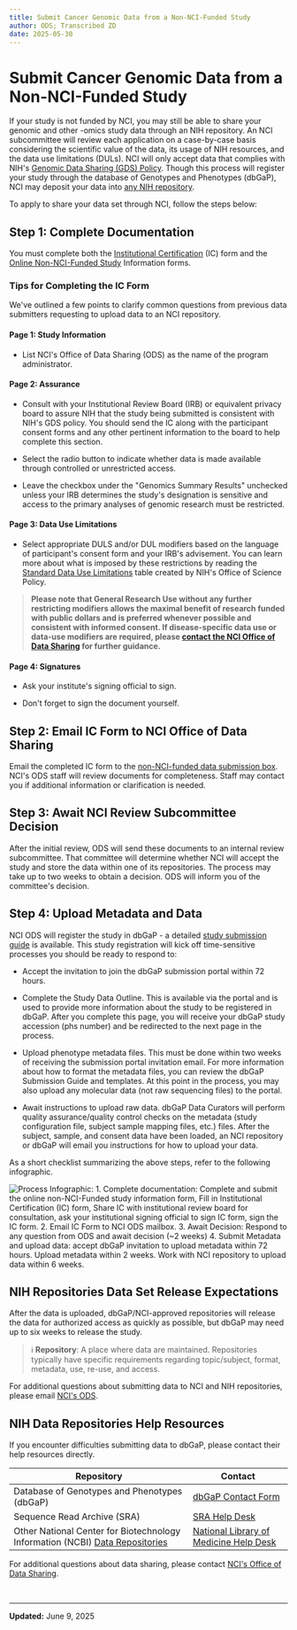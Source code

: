 ```yaml
---
title: Submit Cancer Genomic Data from a Non-NCI-Funded Study
author: ODS; Transcribed ZD
date: 2025-05-30
---
```


# Submit Cancer Genomic Data from a Non-NCI-Funded Study

If your study is not funded by NCI, you may still be able to share your genomic and other -omics study data through an NIH repository. An NCI subcommittee will review each application on a case-by-case basis considering the scientific value of the data, its usage of NIH resources, and the data use limitations (DULs). NCI will only accept data that complies with NIH's [Genomic Data Sharing (GDS) Policy](https://datascience.cancer.gov/data-sharing/genomic-data-sharing/about-the-genomic-data-sharing-policy). Though this process will register your study through the database of Genotypes and Phenotypes (dbGaP), NCI may deposit your data into [any NIH repository](https://www.nlm.nih.gov/NIHbmic/nih_data_sharing_repositories.html).

To apply to share your data set through NCI, follow the steps below:

## Step 1: Complete Documentation

You must complete both the [Institutional Certification](https://sharing.nih.gov/genomic-data-sharing-policy/institutional-certifications/completing-an-institutional-certification-form) (IC) form and the [Online Non-NCI-Funded Study](https://forms.office.com/Pages/ResponsePage.aspx?id=eHW3FHOX1UKFByUcotwrBjcbADvs4RxIobADe4cxh_ZURUxNNUUzU0NTWDdGR0dLWjdPSFg4SVRDUi4u) Information forms.

### **Tips for Completing the IC Form**

We've outlined a few points to clarify common questions from previous data submitters requesting to upload data to an NCI repository.

#### **Page 1: Study Information**

- List NCI's Office of Data Sharing (ODS) as the name of the program administrator.

#### **Page 2: Assurance**

- Consult with your Institutional Review Board (IRB) or equivalent privacy board to assure NIH that the study being submitted is consistent with NIH's GDS policy. You should send the IC along with the participant consent forms and any other pertinent information to the board to help complete this section.

- Select the radio button to indicate whether data is made available through controlled or unrestricted access.

- Leave the checkbox under the "Genomics Summary Results" unchecked unless your IRB determines the study's designation is sensitive and access to the primary analyses of genomic research must be restricted.

#### **Page 3: Data Use Limitations**

- Select appropriate DULS and/or DUL modifiers based on the language of participant's consent form and your IRB's advisement. You can learn more about what is imposed by these restrictions by reading the [Standard Data Use Limitations](https://sharing.nih.gov/genomic-data-sharing-policy/institutional-certifications/completing-an-institutional-certification-form#step-5) table created by NIH's Office of Science Policy.

> **Please note that General Research Use without any further restricting modifiers allows the maximal benefit of research funded with public dollars and is preferred whenever possible and consistent with informed consent. If disease-specific data use or data-use modifiers are required, please [contact the NCI Office of Data Sharing](mailto:NCIOfficeofDataSharing@mail.nih.gov) for further guidance.**

#### **Page 4: Signatures**

- Ask your institute's signing official to sign.

- Don't forget to sign the document yourself.

## Step 2: Email IC Form to NCI Office of Data Sharing

Email the completed IC form to the [non-NCI-funded data submission box](mailto:nonNCIsupportedGSA@mail.nih.gov). NCI's ODS staff will review documents for completeness. Staff may contact you if additional information or clarification is needed.

## Step 3: Await NCI Review Subcommittee Decision

After the initial review, ODS will send these documents to an internal review subcommittee. That committee will determine whether NCI will accept the study and store the data within one of its repositories. The process may take up to two weeks to obtain a decision. ODS will inform you of the committee's decision.

## Step 4: Upload Metadata and Data

NCI ODS will register the study in dbGaP - a detailed [study submission guide](https://www.ncbi.nlm.nih.gov/gap/docs/submissionguide/) is available. This study registration will kick off time-sensitive processes you should be ready to respond to:

- Accept the invitation to join the dbGaP submission portal within 72 hours.

- Complete the Study Data Outline. This is available via the portal and is used to provide more information about the study to be registered in dbGaP. After you complete this page, you will receive your dbGaP study accession (phs number) and be redirected to the next page in the process.

- Upload phenotype metadata files. This must be done within two weeks of receiving the submission portal invitation email. For more information about how to format the metadata files, you can review the dbGaP Submission Guide and templates. At this point in the process, you may also upload any molecular data (not raw sequencing files) to the portal.

- Await instructions to upload raw data. dbGaP Data Curators will perform quality assurance/quality control checks on the metadata (study configuration file, subject sample mapping files, etc.) files. After the subject, sample, and consent data have been loaded, an NCI repository or dbGaP will email you instructions for how to upload your data.

As a short checklist summarizing the above steps, refer to the following infographic.

![Process Infographic: 1. Complete documentation: Complete and submit the online non-NCI-Funded study information form, Fill in Institutional Certification (IC) form, Share IC with institutional review board for consultation, ask your institutional signing official to sign IC form, sign the IC form. 2. Email IC Form to NCI ODS mailbox. 3. Await Decision: Respond to any question from ODS and await decision (~2 weeks) 4. Submit Metadata and upload data: accept dbGaP invitation to upload metadata within 72 hours. Upload metadata within 2 weeks. Work with NCI repository to upload data within 6 weeks.](https://raw.githubusercontent.com/CBIIT/ccdi-ods-content/main/pages/images/custom/Non-NIH-Funded-Researchers-Infographic.png "Submitting Non-NCI-Funded Genomic Data")

## NIH Repositories Data Set Release Expectations

After the data is uploaded, dbGaP/NCI-approved repositories will release the data for authorized access as quickly as possible, but dbGaP may need up to six weeks to release the study.
> &#8505; **Repository**: A place where data are maintained. Repositories typically have specific requirements regarding topic/subject, format, metadata, use, re-use, and access.

For additional questions about submitting data to NCI and NIH repositories, please email [NCI's ODS](mailto:NCIOfficeofDataSharing@mail.nih.gov).

## NIH Data Repositories Help Resources

If you encounter difficulties submitting data to dbGaP, please contact their help resources directly.

| Repository | Contact |
|------------|---------|
| Database of Genotypes and Phenotypes (dbGaP) | [dbGaP Contact Form](https://dbgap.ncbi.nlm.nih.gov/aa/wga.cgi?page=email&from=login) |
| Sequence Read Archive (SRA) | [SRA Help Desk](mailto:sra@ncbi.nlm.nih.gov) |
| Other National Center for Biotechnology Information (NCBI) [Data Repositories](https://support.nlm.nih.gov/support/create-case) | [National Library of Medicine Help Desk](https://support.nlm.nih.gov/support/create-case) |

For additional questions about data sharing, please contact [NCI's Office of Data Sharing](mailto:NCIOfficeofDataSharing@mail.nih.gov).

&nbsp;  

---

**Updated:** June 9, 2025
